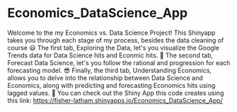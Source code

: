 # Economics_DataScience_App
Welcome to the my Economics vs. Data Science Project! This Shinyapp takes you through each stage of my process, besides the data cleaning of course 😃
The first tab, Exploring the Data, let's you visualize the Google Trends data for Data Science hits and Econmic hits. 👊
The second tab, Forecast Data Science, let's you follow the rational and progression for each forecasting model. 😎
Finally, the third tab, Understanding Economics, allows you to delve into the relationship between Data Science and Economics, along with predicting and forecasting Economics hits using lagged values. 🤯
You can check out the Shiny App this code creates using this link: https://fisher-latham.shinyapps.io/Economics_DataScience_App/
